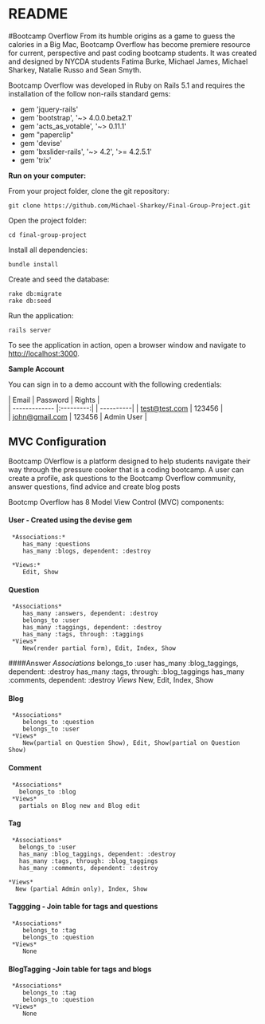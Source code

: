 # README
#Bootcamp Overflow
From its humble origins as a game to guess the calories in a Big Mac, Bootcamp Overflow has become premiere resource for current, perspective and past coding bootcamp students. It was created and designed by NYCDA students Fatima Burke, Michael James, Michael Sharkey, Natalie Russo and Sean Smyth.

Bootcamp Overflow was developed in Ruby on Rails 5.1 and requires the installation of the follow non-rails standard gems:

* gem 'jquery-rails'
* gem 'bootstrap', '~> 4.0.0.beta2.1'
* gem 'acts_as_votable', '~> 0.11.1'
* gem "paperclip"
* gem 'devise'
* gem 'bxslider-rails', '~> 4.2', '>= 4.2.5.1'
* gem 'trix'

**Run on your computer:**


From your project folder, clone the git repository:

	git clone https://github.com/Michael-Sharkey/Final-Group-Project.git

Open the project folder:

	cd final-group-project
Install all dependencies:

	bundle install

Create and seed the database:

	rake db:migrate
	rake db:seed

Run the application:

	rails server

To see the application in action, open a browser window and navigate to [http://localhost:3000](http://localhost:3000).

**Sample Account**

You can sign in to a demo account with the following credentials:

| Email        | Password    | Rights |      
| ------------- |:---------:| | ----------|
| test@test.com | 123456  |			
| john@gmail.com | 123456  |  Admin User |

## MVC Configuration
Bootcamp OVerflow is a platform designed to help students navigate their way through the pressure cooker that is a coding bootcamp. A user can create a profile, ask questions to the Bootcamp Overflow community, answer questions, find advice and create blog posts

Bootcmp Overflow has 8 Model View Control (MVC) components:

#### User - Created using the devise gem  
	 *Associations:*
	    has_many :questions
	    has_many :blogs, dependent: :destroy

	 *Views:*
	    Edit, Show
#### Question
	 *Associations*
	    has_many :answers, dependent: :destroy
	    belongs_to :user
	    has_many :taggings, dependent: :destroy
	    has_many :tags, through: :taggings
	 *Views*
	    New(render partial form), Edit, Index, Show
####Answer
     *Associations*
        belongs_to :user
        has_many :blog_taggings, dependent: :destroy
        has_many :tags, through: :blog_taggings
        has_many :comments, dependent: :destroy
     *Views*
        New, Edit, Index, Show
#### Blog
	 *Associations*
	    belongs_to :question
	    belongs_to :user
	 *Views*
	    New(partial on Question Show), Edit, Show(partial on Question Show)
#### Comment
	 *Associations*
	   belongs_to :blog
	 *Views*
	   partials on Blog new and Blog edit  
#### Tag
	 *Associations*
	   belongs_to :user
	   has_many :blog_taggings, dependent: :destroy
	   has_many :tags, through: :blog_taggings
	   has_many :comments, dependent: :destroy

    *Views*
      New (partial Admin only), Index, Show

#### Taggging - Join table  for tags and questions
	 *Associations*
	    belongs_to :tag
		belongs_to :question
     *Views*
        None
#### BlogTagging -Join table  for tags and blogs
	 *Associations*
	    belongs_to :tag
		belongs_to :question
     *Views*
        None
